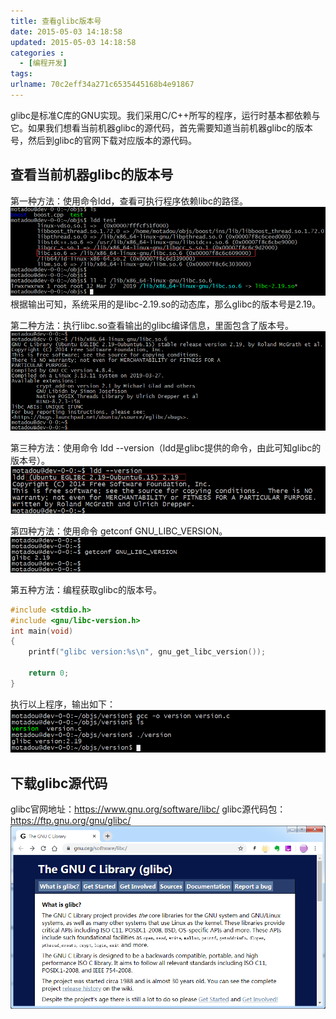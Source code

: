 ```yaml
---
title: 查看glibc版本号
date: 2015-05-03 14:18:58
updated: 2015-05-03 14:18:58
categories : 
  - [编程开发]
tags:
urlname: 70c2eff34a271c6535445168b4e91867
---
```

glibc是标准C库的GNU实现。我们采用C/C++所写的程序，运行时基本都依赖与它。如果我们想看当前机器glibc的源代码，首先需要知道当前机器glibc的版本号，然后到glibc的官网下载对应版本的源代码。


## 查看当前机器glibc的版本号
第一种方法：使用命令ldd，查看可执行程序依赖libc的路径。
![](/images/70c2eff34a271c6535445168b4e91867/1.png)根据输出可知，系统采用的是libc-2.19.so的动态库，那么glibc的版本号是2.19。

第二种方法：执行libc.so查看输出的glibc编译信息，里面包含了版本号。
![](/images/70c2eff34a271c6535445168b4e91867/2.png)
<p>

第三种方法：使用命令 ldd --version（ldd是glibc提供的命令，由此可知glibc的版本号）。
![](/images/70c2eff34a271c6535445168b4e91867/3.png)
<p>

第四种方法：使用命令 getconf GNU_LIBC_VERSION。
![](/images/70c2eff34a271c6535445168b4e91867/4.png)
<p>

第五种方法：编程获取glibc的版本号。
``` c
#include <stdio.h>
#include <gnu/libc-version.h>
int main(void) 
{ 
    printf("glibc version:%s\n", gnu_get_libc_version());
 
    return 0; 
}
```
执行以上程序，输出如下：
![](/images/70c2eff34a271c6535445168b4e91867/5.png)
<p>

## 下载glibc源代码
glibc官网地址：https://www.gnu.org/software/libc/
glibc源代码包：https://ftp.gnu.org/gnu/glibc/
![](/images/70c2eff34a271c6535445168b4e91867/6.png)